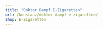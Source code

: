 ```yaml
---
title: "Doktor Dampf E-Zigaretten"
url: /konstanz/doktor-dampf-e-zigaretten/
shop: E-Zigaretten
---
```

